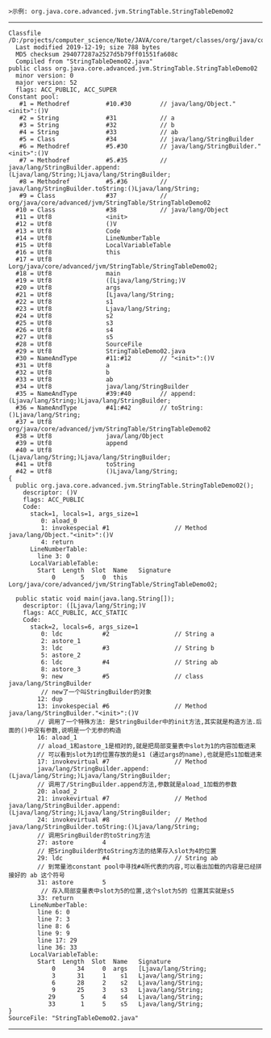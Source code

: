 
    >示例: org.java.core.advanced.jvm.StringTable.StringTableDemo02

---
    Classfile /D:/projects/computer_science/Note/JAVA/core/target/classes/org/java/core/advanced/jvm/StringTable/StringTableDemo02.class
      Last modified 2019-12-19; size 788 bytes
      MD5 checksum 294077287a2527d5b79ff01551fa608c
      Compiled from "StringTableDemo02.java"
    public class org.java.core.advanced.jvm.StringTable.StringTableDemo02
      minor version: 0
      major version: 52
      flags: ACC_PUBLIC, ACC_SUPER
    Constant pool:
       #1 = Methodref          #10.#30        // java/lang/Object."<init>":()V
       #2 = String             #31            // a
       #3 = String             #32            // b
       #4 = String             #33            // ab
       #5 = Class              #34            // java/lang/StringBuilder
       #6 = Methodref          #5.#30         // java/lang/StringBuilder."<init>":()V
       #7 = Methodref          #5.#35         // java/lang/StringBuilder.append:(Ljava/lang/String;)Ljava/lang/StringBuilder;
       #8 = Methodref          #5.#36         // java/lang/StringBuilder.toString:()Ljava/lang/String;
       #9 = Class              #37            // org/java/core/advanced/jvm/StringTable/StringTableDemo02
      #10 = Class              #38            // java/lang/Object
      #11 = Utf8               <init>
      #12 = Utf8               ()V
      #13 = Utf8               Code
      #14 = Utf8               LineNumberTable
      #15 = Utf8               LocalVariableTable
      #16 = Utf8               this
      #17 = Utf8               Lorg/java/core/advanced/jvm/StringTable/StringTableDemo02;
      #18 = Utf8               main
      #19 = Utf8               ([Ljava/lang/String;)V
      #20 = Utf8               args
      #21 = Utf8               [Ljava/lang/String;
      #22 = Utf8               s1
      #23 = Utf8               Ljava/lang/String;
      #24 = Utf8               s2
      #25 = Utf8               s3
      #26 = Utf8               s4
      #27 = Utf8               s5
      #28 = Utf8               SourceFile
      #29 = Utf8               StringTableDemo02.java
      #30 = NameAndType        #11:#12        // "<init>":()V
      #31 = Utf8               a
      #32 = Utf8               b
      #33 = Utf8               ab
      #34 = Utf8               java/lang/StringBuilder
      #35 = NameAndType        #39:#40        // append:(Ljava/lang/String;)Ljava/lang/StringBuilder;
      #36 = NameAndType        #41:#42        // toString:()Ljava/lang/String;
      #37 = Utf8               org/java/core/advanced/jvm/StringTable/StringTableDemo02
      #38 = Utf8               java/lang/Object
      #39 = Utf8               append
      #40 = Utf8               (Ljava/lang/String;)Ljava/lang/StringBuilder;
      #41 = Utf8               toString
      #42 = Utf8               ()Ljava/lang/String;
    {
      public org.java.core.advanced.jvm.StringTable.StringTableDemo02();
        descriptor: ()V
        flags: ACC_PUBLIC
        Code:
          stack=1, locals=1, args_size=1
             0: aload_0
             1: invokespecial #1                  // Method java/lang/Object."<init>":()V
             4: return
          LineNumberTable:
            line 3: 0
          LocalVariableTable:
            Start  Length  Slot  Name   Signature
                0       5     0  this   Lorg/java/core/advanced/jvm/StringTable/StringTableDemo02;
    
      public static void main(java.lang.String[]);
        descriptor: ([Ljava/lang/String;)V
        flags: ACC_PUBLIC, ACC_STATIC
        Code:
          stack=2, locals=6, args_size=1
             0: ldc           #2                  // String a
             2: astore_1
             3: ldc           #3                  // String b
             5: astore_2
             6: ldc           #4                  // String ab
             8: astore_3
             9: new           #5                  // class java/lang/StringBuilder
             // new了一个叫StringBuilder的对象
            12: dup
            13: invokespecial #6                  // Method java/lang/StringBuilder."<init>":()V
            // 调用了一个特殊方法: 是StringBuilder中的init方法,其实就是构造方法.后面的()中没有参数,说明是一个无参的构造
            16: aload_1
            // aload_1和astore_1是相对的,就是把局部变量表中slot为1的内容加载进来
            // 可以看到slot为1的位置存放的是s1 (通过args的name),也就是把s1加载进来
            17: invokevirtual #7                  // Method 
            java/lang/StringBuilder.append:(Ljava/lang/String;)Ljava/lang/StringBuilder;
            // 调用了/StringBuilder.append方法,参数就是aload_1加载的参数
            20: aload_2
            21: invokevirtual #7                  // Method java/lang/StringBuilder.append:(Ljava/lang/String;)Ljava/lang/StringBuilder;
            24: invokevirtual #8                  // Method java/lang/StringBuilder.toString:()Ljava/lang/String;
            // 调用SringBuilder的toString方法
            27: astore        4
            // 把SringBuilder的toString方法的结果存入slot为4的位置
            29: ldc           #4                  // String ab
            // 到常量池constant pool中寻找#4所代表的内容,可以看出加载的内容是已经拼接好的 ab 这个符号
            31: astore        5
             // 存入局部变量表中slot为5的位置,这个slot为5的 位置其实就是s5
            33: return
          LineNumberTable:
            line 6: 0
            line 7: 3
            line 8: 6
            line 9: 9
            line 17: 29
            line 36: 33
          LocalVariableTable:
            Start  Length  Slot  Name   Signature
                0      34     0  args   [Ljava/lang/String;
                3      31     1    s1   Ljava/lang/String;
                6      28     2    s2   Ljava/lang/String;
                9      25     3    s3   Ljava/lang/String;
               29       5     4    s4   Ljava/lang/String;
               33       1     5    s5   Ljava/lang/String;
    }
    SourceFile: "StringTableDemo02.java"
---
